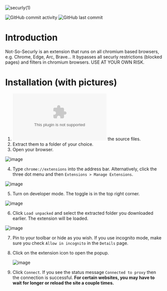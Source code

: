 ![securly(1)](https://github.com/Potato-Development/not-so-securly/assets/119129834/ce621a1a-982f-4ab0-8de3-91952968b87c)


![GitHub commit activity](https://img.shields.io/github/commit-activity/t/Potato-Development/not-so-securly)
![GitHub last commit](https://img.shields.io/github/last-commit/Potato-Development/not-so-securly)

# Introduction

Not-So-Securly is an extension that runs on all chromium based browsers, e.g. Chrome, Edge, Arc, Brave...
It bypasses all securly restrictions (blocked pages) and filters in chromium browsers. USE AT YOUR OWN RISK.

# Installation (with pictures)

1. ![Download](https://github.com/Potato-Development/not-so-securly/archive/refs/heads/main.zip) the source files.
2. Extract them to a folder of your choice.
3. Open your browser.
   
  ![image](https://github.com/Potato-Development/not-so-securly/assets/119129834/372dd617-3b5f-44c4-a061-a9563a01139c)

4. Type ```chrome://extensions``` into the address bar. Alternatively, click the three dot menu and then ```Extensions > Manage Extensions```.

  ![image](https://github.com/Potato-Development/not-so-securly/assets/119129834/add27618-9edd-4b97-96f0-2c910ecd5f25)


5. Turn on developer mode. The toggle is in the top right corner.
   
  ![image](https://github.com/Potato-Development/not-so-securly/assets/119129834/a6c79f9a-10eb-498c-b42f-e3bfa056174f)

6. Click ```Load unpacked``` and select the extracted folder you downloaded earlier. The extension will be loaded.

  ![image](https://github.com/Potato-Development/not-so-securly/assets/119129834/91e2e59b-d068-4b4c-8bfb-355839bf0db9)  

7. Pin to your toolbar or hide as you wish. If you use incognito mode, make sure you check ```Allow in incognito``` in the ```Details``` page.

8. Click on the extension icon to open the popup.
   
   ![image](https://github.com/Potato-Development/not-so-securly/assets/119129834/9f519545-1461-456e-9ff3-0f2dc707db3d)

9. Click ```Connect```. If you see the status message ```Connected to proxy``` then the connection is successful. **For certain websites, you may have to wait for longer or reload the site a couple times.**
